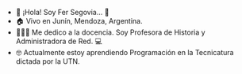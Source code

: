 - 👋 ¡Hola! Soy Fer Segovia... 🙂
- 🏠 Vivo en Junín, Mendoza, Argentina. 
- 👩🏻‍🏫 Me dedico a la docencia. Soy Profesora de Historia y Administradora de Red. 💻
- 🤓 Actualmente estoy aprendiendo Programación en la Tecnicatura dictada por la UTN.

<!---
FerSego91/FerSego91 is a ✨ special ✨ repository because its `README.md` (this file) appears on your GitHub profile.
You can click the Preview link to take a look at your changes.
--->
